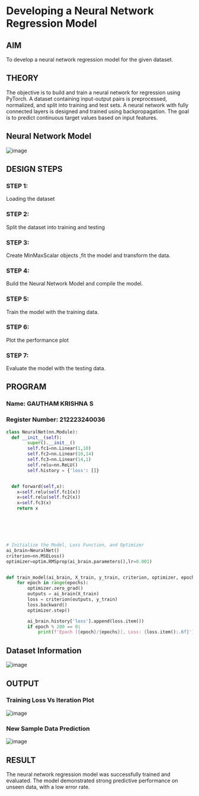 # Developing a Neural Network Regression Model

## AIM

To develop a neural network regression model for the given dataset.

## THEORY

The objective is to build and train a neural network for regression using PyTorch. A dataset containing input-output pairs is preprocessed, normalized, and split into training and test sets. A neural network with fully connected layers is designed and trained using backpropagation. The goal is to predict continuous target values based on input features.

## Neural Network Model

![image](https://github.com/user-attachments/assets/3f151a6f-df43-4ff8-9326-07f28c8382b7)


## DESIGN STEPS

### STEP 1:

Loading the dataset

### STEP 2:

Split the dataset into training and testing

### STEP 3:

Create MinMaxScalar objects ,fit the model and transform the data.

### STEP 4:

Build the Neural Network Model and compile the model.

### STEP 5:

Train the model with the training data.

### STEP 6:

Plot the performance plot

### STEP 7:

Evaluate the model with the testing data.

## PROGRAM

### Name: GAUTHAM KRISHNA S
### Register Number: 212223240036
```python
class NeuralNet(nn.Module):
  def __init__(self):
        super().__init__()
        self.fc1=nn.Linear(1,10)
        self.fc2=nn.Linear(10,14)
        self.fc3=nn.Linear(14,1)
        self.relu=nn.ReLU()
        self.history = {'loss': []}


  def forward(self,x):
    x=self.relu(self.fc1(x))
    x=self.relu(self.fc2(x))
    x=self.fc3(x)
    return x






# Initialize the Model, Loss Function, and Optimizer
ai_brain=NeuralNet()
criterion=nn.MSELoss()
optimizer=optim.RMSprop(ai_brain.parameters(),lr=0.001)


def train_model(ai_brain, X_train, y_train, criterion, optimizer, epochs=2000):
    for epoch in range(epochs):
        optimizer.zero_grad()
        outputs = ai_brain(X_train)
        loss = criterion(outputs, y_train)
        loss.backward()
        optimizer.step()

        ai_brain.history['loss'].append(loss.item())
        if epoch % 200 == 0:
            print(f'Epoch [{epoch}/{epochs}], Loss: {loss.item():.6f}')


```
## Dataset Information

![image](https://github.com/user-attachments/assets/d6fcbf74-0196-4eca-815b-d9562997dfee)


## OUTPUT

### Training Loss Vs Iteration Plot
![image](https://github.com/user-attachments/assets/bf2504bf-a30f-4d21-9172-635bb8237a70)


### New Sample Data Prediction
![image](https://github.com/user-attachments/assets/9a74983f-5f6e-4128-809c-43fb7f759254)


## RESULT

The neural network regression model was successfully trained and evaluated. The model demonstrated strong predictive performance on unseen data, with a low error rate.

